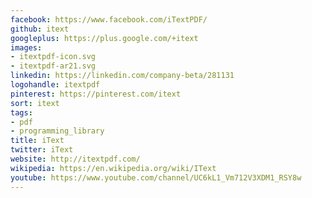 ```yaml
---
facebook: https://www.facebook.com/iTextPDF/
github: itext
googleplus: https://plus.google.com/+itext
images:
- itextpdf-icon.svg
- itextpdf-ar21.svg
linkedin: https://linkedin.com/company-beta/281131
logohandle: itextpdf
pinterest: https://pinterest.com/itext
sort: itext
tags:
- pdf
- programming_library
title: iText
twitter: iText
website: http://itextpdf.com/
wikipedia: https://en.wikipedia.org/wiki/IText
youtube: https://www.youtube.com/channel/UC6kL1_Vm712V3XDM1_RSY8w
---
```

